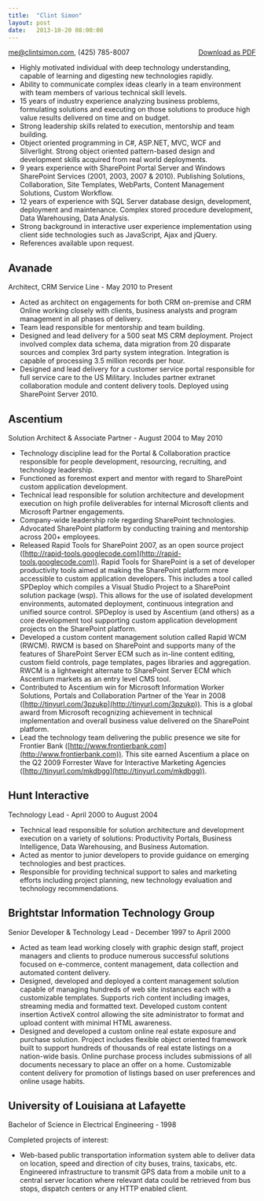 ```yaml
---
title:  "Clint Simon"
layout: post
date:   2013-10-20 08:00:00
---
```


<div style="float: right"><a href="http://pdfmyurl.com?url=csim.me/resume.html&amp;--filename=Clint%20Simon%20Resume.pdf">Download as PDF</a></div>

[me@clintsimon.com](mailto:me@clintsimon.com), (425) 785-8007

* Highly motivated individual with deep technology understanding, capable of learning and digesting new technologies rapidly.
* Ability to communicate complex ideas clearly in a team environment with team members of various technical skill levels.
* 15 years of industry experience analyzing business problems, formulating solutions and executing on those solutions to produce high value results delivered on time and on budget.
* Strong leadership skills related to execution, mentorship and team building.
* Object oriented programming in C#, ASP.NET, MVC, WCF and Silverlight. Strong object oriented pattern-based design and development skills acquired from real world deployments.
* 9 years experience with SharePoint Portal Server and Windows SharePoint Services (2001, 2003, 2007 & 2010). Publishing Solutions, Collaboration, Site Templates, WebParts, Content Management Solutions, Custom Workflow.
* 12 years of experience with SQL Server database design, development, deployment and maintenance. Complex stored procedure development, Data Warehousing, Data Analysis.
* Strong background in interactive user experience implementation using client side technologies such as JavaScript, Ajax and jQuery.
* References available upon request.

## Avanade
Architect, CRM Service Line - May 2010 to Present

* Acted as architect on engagements for both CRM on-premise and CRM Online working closely with clients, business analysts and program management in all phases of delivery.
* Team lead responsible for mentorship and team building.
* Designed and lead delivery for a 500 seat MS CRM deployment. Project involved complex data schema, data migration from 20 disparate sources and complex 3rd party system integration. Integration is capable of processing 3.5 million records per hour.
* Designed and lead delivery for a customer service portal responsible for full service care to the US Military. Includes partner extranet collaboration module and content delivery tools. Deployed using SharePoint Server 2010.


## Ascentium
Solution Architect & Associate Partner - August 2004 to May 2010

* Technology discipline lead for the Portal & Collaboration practice responsible for people development, resourcing, recruiting, and technology leadership.
* Functioned as foremost expert and mentor with regard to SharePoint custom application development.
* Technical lead responsible for solution architecture and development execution on high profile deliverables for internal Microsoft clients and Microsoft Partner engagements.
* Company-wide leadership role regarding SharePoint technologies. Advocated SharePoint platform by conducting training and mentorship across 200+ employees.
* Released Rapid Tools for SharePoint 2007, as an open source project ([http://rapid-tools.googlecode.com](http://rapid-tools.googlecode.com)). Rapid Tools for SharePoint is a set of developer productivity tools aimed at making the SharePoint platform more accessible to custom application developers. This includes a tool called SPDeploy which compiles a Visual Studio Project to a SharePoint solution package (wsp). This allows for the use of isolated development environments, automated deployment, continuous integration and unified source control. SPDeploy is used by Ascentium (and others) as a core development tool supporting custom application development projects on the SharePoint platform.
* Developed a custom content management solution called Rapid WCM (RWCM).  RWCM is based on SharePoint and supports many of the features of SharePoint Server ECM such as in-line content editing, custom field controls, page templates, pages libraries and aggregation. RWCM is a lightweight alternate to SharePoint Server ECM which Ascentium markets as an entry level CMS tool.
* Contributed to Ascentium win for Microsoft Information Worker Solutions, Portals and Collaboration Partner of the Year in 2008 ([http://tinyurl.com/3pzukp](http://tinyurl.com/3pzukp)). This is a global award from Microsoft recognizing achievement in technical implementation and overall business value delivered on the SharePoint platform.
* Lead the technology team delivering the public presence we site for Frontier Bank ([http://www.frontierbank.com](http://www.frontierbank.com)). This site earned Ascentium a place on the Q2 2009 Forrester Wave for Interactive Marketing Agencies ([http://tinyurl.com/mkdbgg](http://tinyurl.com/mkdbgg)).


## Hunt Interactive
Technology Lead - April 2000 to August 2004

* Technical lead responsible for solution architecture and development execution on a variety of solutions: Productivity Portals, Business Intelligence, Data Warehousing, and Business Automation.
* Acted as mentor to junior developers to provide guidance on emerging technologies and best practices.
* Responsible for providing technical support to sales and marketing efforts including project planning, new technology evaluation and technology recommendations.

## Brightstar Information Technology Group
Senior Developer & Technology Lead - December 1997 to April 2000

* Acted as team lead working closely with graphic design staff, project managers and clients to produce numerous successful solutions focused on e-commerce, content management, data collection and automated content delivery.
* Designed, developed and deployed a content management solution capable of managing hundreds of web site instances each with a customizable templates. Supports rich content including images, streaming media and formatted text. Developed custom content insertion ActiveX control allowing the site administrator to format and upload content with minimal HTML awareness.
* Designed and developed a custom online real estate exposure and purchase solution. Project includes flexible object oriented framework built to support hundreds of thousands of real estate listings on a nation-wide basis. Online purchase process includes submissions of all documents necessary to place an offer on a home. Customizable content delivery for promotion of listings based on user preferences and online usage habits. 


## University of Louisiana at Lafayette
Bachelor of Science in Electrical Engineering - 1998

Completed projects of interest:

* Web-based public transportation information system able to deliver data on location, speed and direction of city buses, trains, taxicabs, etc. Engineered infrastructure to transmit GPS data from a mobile unit to a central server location where relevant data could be retrieved from bus stops, dispatch centers or any HTTP enabled client.
